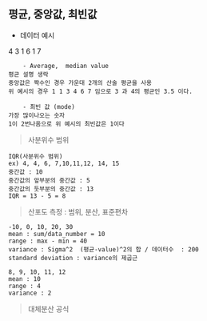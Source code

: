 ## 평균, 중앙값, 최빈값

- 데이터 예시 <br>

4   3   1   6   1   7 <br>

```
    - Average,  median value
평균 설명 생락 
중앙값은 짝수인 경우 가운대 2개의 산술 평균을 사용
위 예시의 경우 1 1 3 4 6 7 임으로 3 과 4의 평균인 3.5 이다.
 
    - 최빈 값 (mode)
가장 많이나오는 숫자
1이 2번나옴으로 위 예시의 최빈값은 1이다
```

> 사분위수 범위

```
IQR(사분위수 범위)
ex) 4, 4, 6, 7,10,11,12, 14, 15
중간값 : 10
중간값의 앞부분의 중간값 : 5
중간값의 둣부분의 중간값 : 13
IQR = 13 - 5 = 8
```

> 산포도 측정 : 범위, 분산, 표준편차

```
-10, 0, 10, 20, 30
mean : sum/data_number = 10
range : max - min = 40
variance : Sigma^2  (평균-value)^2의 합 / 데이터수  : 200
standard deviation : variance의 제곱근 

8, 9, 10, 11, 12
mean : 10
range : 4
variance : 2
```

> 대체분산 공식

```

```
